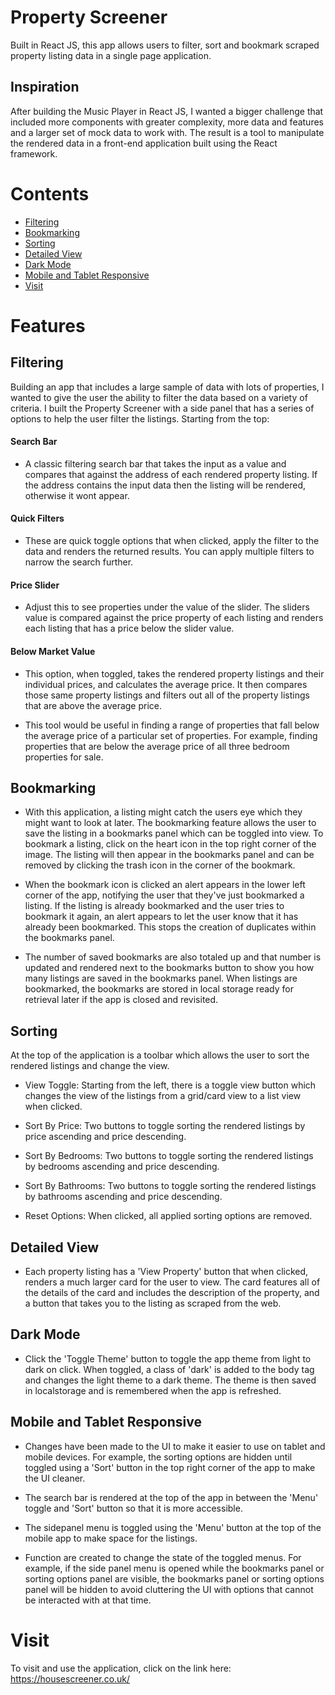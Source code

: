 # Property Screener

Built in React JS, this app allows users to filter, sort and bookmark scraped property listing data in a single page application.

## Inspiration

After building the Music Player in React JS, I wanted a bigger challenge that included more components with greater complexity, more data and features and a larger
set of mock data to work with. The result is a tool to manipulate the rendered data in a front-end application built using the React framework.

# Contents

- [Filtering](#filtering)
- [Bookmarking](#bookmarking)
- [Sorting](#sorting)
- [Detailed View](#detailed-view)
- [Dark Mode](#dark-mode)
- [Mobile and Tablet Responsive](#mobile-and-tablet-responsive)
- [Visit](#visit)

# Features

## Filtering

Building an app that includes a large sample of data with lots of properties, I wanted to give the user the ability to filter the data based on a variety of criteria. 
I built the Property Screener with a side panel that has a series of options to help the user filter the listings. Starting from the top:

#### Search Bar

* A classic filtering search bar that takes the input as a value and compares that against the address of each rendered property listing. If the address contains the input
data then the listing will be rendered, otherwise it wont appear.


#### Quick Filters

* These are quick toggle options that when clicked, apply the filter to the data and renders the returned results. You can apply multiple filters to narrow the search
further.

#### Price Slider

* Adjust this to see properties under the value of the slider. The sliders value is compared against the price property of each listing and renders each listing that has
a price below the slider value.

#### Below Market Value

* This option, when toggled, takes the rendered property listings and their individual prices, and calculates the average price. It then compares those same property
listings and filters out all of the property listings that are above the average price. 

* This tool would be useful in finding a range of properties that fall below the
average price of a particular set of properties. For example, finding properties that are below the average price of all three bedroom properties for sale.

## Bookmarking

* With this application, a listing might catch the users eye which they might want to look at later. The bookmarking feature allows the user to save the listing in a 
bookmarks panel which can be toggled into view. To bookmark a listing, click on the heart icon in the top right corner of the image. The listing will 
then appear in the bookmarks panel and can be removed by clicking the trash icon in the corner of the bookmark.

* When the bookmark icon is clicked an alert appears in the lower left corner of the app, notifying the user that they've just bookmarked a listing. If the listing is
already bookmarked and the user tries to bookmark it again, an alert appears to let the user know that it has already been bookmarked. This stops the creation of 
duplicates within the bookmarks panel.

* The number of saved bookmarks are also totaled up and that number is updated and rendered next to the bookmarks button to show you how many listings 
are saved in the bookmarks panel. When listings are bookmarked, the bookmarks are stored in local storage ready for retrieval later if the app is 
closed and revisited.

## Sorting

At the top of the application is a toolbar which allows the user to sort the rendered listings and change the view.

* View Toggle: Starting from the left, there is a toggle view button which changes the view of the listings from a grid/card view to a list view when clicked. 

* Sort By Price: Two buttons to toggle sorting the rendered listings by price ascending and price descending.

* Sort By Bedrooms: Two buttons to toggle sorting the rendered listings by bedrooms ascending and price descending.

* Sort By Bathrooms: Two buttons to toggle sorting the rendered listings by bathrooms ascending and price descending.

* Reset Options: When clicked, all applied sorting options are removed.

## Detailed View

* Each property listing has a 'View Property' button that when clicked, renders a much larger card for the user to view. The card features all of the details of the card 
and includes the description of the property, and a button that takes you to the listing as scraped from the web.

## Dark Mode

* Click the 'Toggle Theme' button to toggle the app theme from light to dark on click. When toggled, a class of 'dark' is added to the body tag and changes the light theme to a dark theme. The theme is then saved in localstorage and is remembered when the app is refreshed.

## Mobile and Tablet Responsive

* Changes have been made to the UI to make it easier to use on tablet and mobile devices. For example, the sorting options are hidden until toggled using a 'Sort' button
in the top right corner of the app to make the UI cleaner.

* The search bar is rendered at the top of the app in between the 'Menu' toggle and 'Sort' button so that it is more accessible.

* The sidepanel menu is toggled using the 'Menu' button at the top of the mobile app to make space for the listings.

* Function are created to change the state of the toggled menus. For example, if the side panel menu is opened while the bookmarks panel or sorting options panel are
visible, the bookmarks panel or sorting options panel will be hidden to avoid cluttering the UI with options that cannot be interacted with at that time.

# Visit

To visit and use the application, click on the link here: https://housescreener.co.uk/
